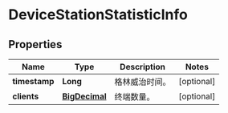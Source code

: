 
# DeviceStationStatisticInfo

## Properties
Name | Type | Description | Notes
------------ | ------------- | ------------- | -------------
**timestamp** | **Long** | 格林威治时间。 |  [optional]
**clients** | [**BigDecimal**](BigDecimal.md) | 终端数量。 |  [optional]



